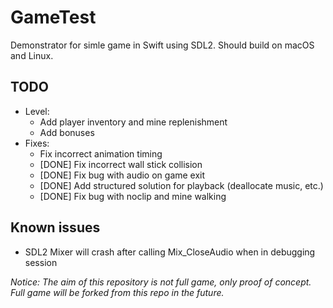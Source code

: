 # GameTest

Demonstrator for simle game in Swift using SDL2. Should build on macOS and Linux.

## TODO
- Level:
  - Add player inventory and mine replenishment
  - Add bonuses
- Fixes:
  - Fix incorrect animation timing
  - [DONE] Fix incorrect wall stick collision
  - [DONE] Fix bug with audio on game exit
  - [DONE] Add structured solution for playback (deallocate music, etc.)
  - [DONE] Fix bug with noclip and mine walking

## Known issues
 - SDL2 Mixer will crash after calling Mix_CloseAudio when in debugging session

*Notice: The aim of this repository is not full game, only proof of concept. Full game will be forked from this repo in the future.*

